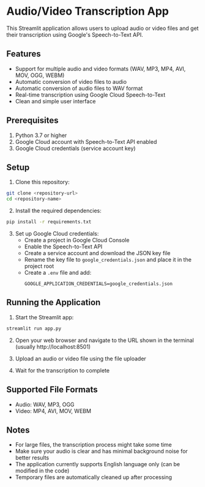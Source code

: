 # Audio/Video Transcription App

This Streamlit application allows users to upload audio or video files and get their transcription using Google's Speech-to-Text API.

## Features

- Support for multiple audio and video formats (WAV, MP3, MP4, AVI, MOV, OGG, WEBM)
- Automatic conversion of video files to audio
- Automatic conversion of audio files to WAV format
- Real-time transcription using Google Cloud Speech-to-Text
- Clean and simple user interface

## Prerequisites

1. Python 3.7 or higher
2. Google Cloud account with Speech-to-Text API enabled
3. Google Cloud credentials (service account key)

## Setup

1. Clone this repository:
```bash
git clone <repository-url>
cd <repository-name>
```

2. Install the required dependencies:
```bash
pip install -r requirements.txt
```

3. Set up Google Cloud credentials:
   - Create a project in Google Cloud Console
   - Enable the Speech-to-Text API
   - Create a service account and download the JSON key file
   - Rename the key file to `google_credentials.json` and place it in the project root
   - Create a `.env` file and add:
     ```
     GOOGLE_APPLICATION_CREDENTIALS=google_credentials.json
     ```

## Running the Application

1. Start the Streamlit app:
```bash
streamlit run app.py
```

2. Open your web browser and navigate to the URL shown in the terminal (usually http://localhost:8501)

3. Upload an audio or video file using the file uploader

4. Wait for the transcription to complete

## Supported File Formats

- Audio: WAV, MP3, OGG
- Video: MP4, AVI, MOV, WEBM

## Notes

- For large files, the transcription process might take some time
- Make sure your audio is clear and has minimal background noise for better results
- The application currently supports English language only (can be modified in the code)
- Temporary files are automatically cleaned up after processing 